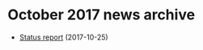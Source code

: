 October 2017 news archive
=========================

* [Status report](statusreport.html) (2017-10-25)
